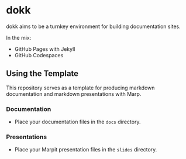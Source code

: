 # dokk

dokk aims to be a turnkey environment for building documentation sites. 

In the mix:

- GitHub Pages with Jekyll
- GitHub Codespaces

## Using the Template

This repository serves as a template for producing markdown documentation and markdown presentations with Marp.

### Documentation

- Place your documentation files in the `docs` directory.

### Presentations

- Place your Marpit presentation files in the `slides` directory.
